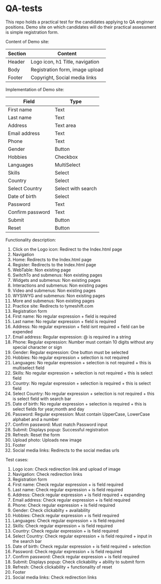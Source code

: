 # QA-tests
This repo holds a practical test for the candidates applying to QA enginner positions.
Demo site on which candidates will do their practical assessment is simple registration form. 

Content of Demo site:

| Section           | Content             |
|-------------------|---------------------|
| Header            | Logo icon, h1 Title, navigation|
| Body              | Registration form, image upload|
| Footer            | Copyright, Social media links|

Implementation of Demo site:

| Field             | Type                |
|-------------------|---------------------|
| First name        | Text                |
| Last name         | Text                |
| Address           | Text area           |
| Email address     | Text                |
| Phone             | Text                |
| Gender            | Button              |
| Hobbies           | Checkbox            |
| Languages         | MultiSelect         |
| Skills            | Select              |
| Country           | Select              |
| Select Country    | Select with search  |
| Date of birth     | Select              |
| Password          | Text                |
| Confirm password  | Text                |
| Submit            | Button              |
| Reset             | Button              |


Functionality description:
1. Click on the Logo icon: Redirect to the Index.html page
2. Navigation
  2. Home: Redirects to the Index.html page
  2. Register: Redirects to the Index.html page
  2. WebTable: Non existing page
  2. SwitchTo and submenus: Non existing pages
  2. Widgets and submenus: Non existing pages
  2. Interactions and submenus: Non existing pages
  2. Video and submenus: Non existing pages
  2. WYSIWYG and submenus: Non existing pages
  2. More and submenus: Non existing pages
  2. Practice site: Redirects to tymeshift.com
 3. Registration form
  3. First name: No regular expression + field is required
  3. Last name: No regular expression + field is required
  3. Address: No regular expression + field isnt required + field can be expended
  3. Email address: Regular expression: @ is required in a string
  3. Phone: Regular expression: Number must contain 10 digits without any special character or sign
  3. Gender: Regular expression: One button must be selected
  3. Hobbies: No regular expression + selection is not required
  3. Languages: No regular expression + selection is not required + this is multiselect field
  3. Skills: No regular expression + selection is not required + this is select field
  3. Country: No regular expression + selection is required + this is select field
  3. Select Country: No regular expression + selection is not required + this is select field with search bar
  3. Date of birth: No regular expression + selection is required + this is select fields for year,month and day
  3. Password: Regular expression: Must contain UpperCase, LowerCase alphabet and a number
  3. Confirm password: Must match Password input
  3. Submit: Displays popup: Successful registration
  3. Refresh: Reset the form
  3. Upload photo: Uploads new image
 4. Footer
  4. Social media links: Redirects to the social medias urls

Test cases:
1. Logo icon: Check redirection link and upload of image
2. Navigation: Check redirection links
 3. Registration form
  3. First name: Check regular expression + is field required
  3. Last name: Check regular expression + is field required
  3. Address: Check regular expression + is field required + expanding
  3. Email address: Check regular expression + is field required
  3. Phone: Check regular expression + is field required
  3. Gender: Check clickabilty + availability
  3. Hobbies: Check regular expression + is field required
  3. Languages: Check regular expression + is field required
  3. Skills: Check regular expression + is field required
  3. Country: Check regular expression + is field required
  3. Select Country: Check regular expression + is field required + input in the search bar
  3. Date of birth: Check regular expression + is field required + selection
  3. Password: Check regular expression + is field required
  3. Confirm password: Check regular expression + is field required
  3. Submit: Displays popup: Check clickability + ability to submit form
  3. Refresh: Check clickability + functionality of reset
 4. Footer
  4. Social media links: Check redirection links
